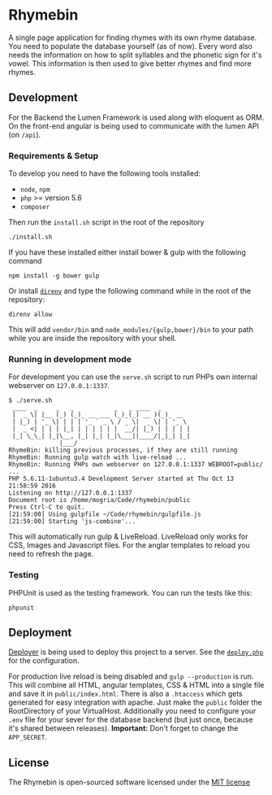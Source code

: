 # Rhymebin

A single page application for finding rhymes with its own rhyme database. You need to populate the database yourself (as of now). Every word also needs the information on how to split syllables and the phonetic sign for it's vowel. This information is then used to give better rhymes and find more rhymes.

## Development

For the Backend the Lumen Framework is used along with eloquent as ORM.
On the front-end angular is being used to communicate with the lumen API (on `/api`).

### Requirements & Setup

To develop you need to have the following tools installed:

 * `node`, `npm`
 * `php` >= version 5.6
 * `composer`

Then run the `install.sh` script in the root of the repository

    ./install.sh

If you have these installed either install bower & gulp with the following command

    npm install -g bower gulp

Or install [`direnv`](https://github.com/direnv/direnv) and type the following command while in the root of the repository: 

    direnv allow
    
This will add `vendor/bin` and `node_modules/{gulp,bower}/bin` to your path while you are inside the repository with your shell.

### Running in development mode

For development you can use the `serve.sh` script to run PHPs own internal webserver on `127.0.0.1:1337`.

    $ ./serve.sh
     ____  _     _   _           _   _ ____  _
     |  _ \| |__ (_) (_)_ __ ___ (_)_(_) __ )(_)_ __
     | |_) | '_ \| | | | '_ ` _ \ / _ \|  _ \| | '_ \
     |  _ <| | | | |_| | | | | | |  __/| |_) | | | | |
     |_| \_\_| |_|\__, |_| |_| |_|\___||____/|_|_| |_|
                  |___/
    RhymeBin: killing previous processes, if they are still running
    RhymeBin: Running gulp watch with live-reload ... 
    RhymeBin: Running PHPs own webserver on 127.0.0.1:1337 WEBROOT=public/  ... 
    PHP 5.6.11-1ubuntu3.4 Development Server started at Thu Oct 13 21:58:59 2016
    Listening on http://127.0.0.1:1337
    Document root is /home/mogria/Code/rhymebin/public
    Press Ctrl-C to quit.
    [21:59:00] Using gulpfile ~/Code/rhymebin/gulpfile.js
    [21:59:00] Starting 'js-combine'...

This will automatically run gulp & LiveReload. LiveReload only works for CSS, Images and Javascript files. For the anglar templates to reload you need to refresh the page.

### Testing

PHPUnit is used as the testing framework. You can run the tests like this:

    phpunit

## Deployment

[Deployer](https://github.com/deployphp/deployer) is being used to deploy this project to a server. See the [`deploy.php`](https://github.com/mogria/rhymebin/blob/master/deploy.php) for the configuration.

For production live reload is being disabled and `gulp --production` is run. This will combine all HTML, angular templates, CSS & HTML into a single file and save it in `public/index.html`. There is also a `.htaccess` which gets generated for easy integration with apache. Just make the `public` folder the RootDirectory of your VirtualHost.
Additionally you need to configure your `.env` file for your sever for the database backend (but just once, because it's shared between releases).
**Important:** Don't forget to change the `APP_SECRET`.

## License
The Rhymebin is open-sourced software licensed under the [MIT license](http://opensource.org/licenses/MIT)
